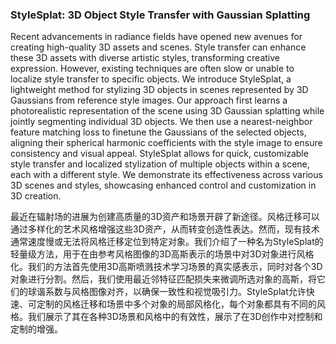 ### StyleSplat: 3D Object Style Transfer with Gaussian Splatting

Recent advancements in radiance fields have opened new avenues for creating high-quality 3D assets and scenes. Style transfer can enhance these 3D assets with diverse artistic styles, transforming creative expression. However, existing techniques are often slow or unable to localize style transfer to specific objects. We introduce StyleSplat, a lightweight method for stylizing 3D objects in scenes represented by 3D Gaussians from reference style images. Our approach first learns a photorealistic representation of the scene using 3D Gaussian splatting while jointly segmenting individual 3D objects. We then use a nearest-neighbor feature matching loss to finetune the Gaussians of the selected objects, aligning their spherical harmonic coefficients with the style image to ensure consistency and visual appeal. StyleSplat allows for quick, customizable style transfer and localized stylization of multiple objects within a scene, each with a different style. We demonstrate its effectiveness across various 3D scenes and styles, showcasing enhanced control and customization in 3D creation.

最近在辐射场的进展为创建高质量的3D资产和场景开辟了新途径。风格迁移可以通过多样化的艺术风格增强这些3D资产，从而转变创造性表达。然而，现有技术通常速度慢或无法将风格迁移定位到特定对象。我们介绍了一种名为StyleSplat的轻量级方法，用于在由参考风格图像的3D高斯表示的场景中对3D对象进行风格化。我们的方法首先使用3D高斯喷溅技术学习场景的真实感表示，同时对各个3D对象进行分割。然后，我们使用最近邻特征匹配损失来微调所选对象的高斯，将它们的球谐系数与风格图像对齐，以确保一致性和视觉吸引力。StyleSplat允许快速、可定制的风格迁移和场景中多个对象的局部风格化，每个对象都具有不同的风格。我们展示了其在各种3D场景和风格中的有效性，展示了在3D创作中对控制和定制的增强。
